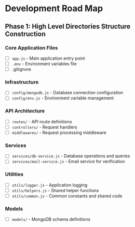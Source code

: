 # Development Road Map

## Phase 1: High Level Directories Structure Construction

### Core Application Files
- [ ] `app.js` - Main application entry point
- [ ] `.env` - Environment variables file
- [ ] .gitignore 
### Infrastructure
- [ ] `config/mongodb.js` - Database connection configuration
- [ ] `config/env.js` - Environment variable management

### API Architecture
- [ ] `routes/` - API route definitions
- [ ] `controllers/` - Request handlers
- [ ] `middlewares/` - Request processing middleware

### Services
- [ ] `services/db-service.js` - Database operations and queries
- [ ] `services/mail-service.js` - Email service for verification

### Utilities
- [ ] `utils/logger.js` - Application logging
- [ ] `utils/helpers.js` - Shared helper functions
- [ ] `utils/common.js` - Common constants and shared code

### Models
- [ ] `models/` - MongoDB schema definitions
